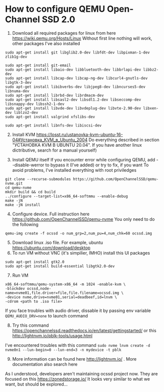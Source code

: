 # How to configure QEMU Open-Channel SSD 2.0

1) Download all required packages for linux from here https://wiki.qemu.org/Hosts/Linux
Without first line nothing will work, other packages I've also installed

```
sudo apt-get install git libglib2.0-dev libfdt-dev libpixman-1-dev zlib1g-dev

sudo apt-get install git-email
sudo apt-get install libaio-dev libbluetooth-dev libbrlapi-dev libbz2-dev
sudo apt-get install libcap-dev libcap-ng-dev libcurl4-gnutls-dev libgtk-3-dev
sudo apt-get install libibverbs-dev libjpeg8-dev libncurses5-dev libnuma-dev
sudo apt-get install librbd-dev librdmacm-dev
sudo apt-get install libsasl2-dev libsdl1.2-dev libseccomp-dev libsnappy-dev libssh2-1-dev
sudo apt-get install libvde-dev libvdeplug-dev libvte-2.90-dev libxen-dev liblzo2-dev
sudo apt-get install valgrind xfslibs-dev 

sudo apt-get install libnfs-dev libiscsi-dev
```

2) Install KVM https://losst.ru/ustanovka-kvm-ubuntu-16-04#Установка_KVM_в_Ubuntu_2004
Do everything described in section "УСТАНОВКА KVM В UBUNTU 20.04". If you have another linux dictributive, search for a manual yourself)

3) Install QEMU itself 
If you encounter error while configuring QEMU, add --disable-werror to bypass it (I've added) or try to fix, if you want
To avoid problems, I've installed everything with root priviledges
```
git clone --recurse-submodules https://github.com/OpenChannelSSD/qemu-nvme.git
cd qemu-nvme
mkdir build && cd build
../configure --target-list=x86_64-softmmu --enable-debug
make -jN
make -jN install
```

4) Configure device. Full instruction here https://github.com/OpenChannelSSD/qemu-nvme
You only need to do the following
```
qemu-img create -f ocssd -o num_grp=2,num_pu=4,num_chk=60 ocssd.img
```
5) Download linux .iso file. For example, ubuntu https://ubuntu.com/download/desktop
6) To run VM without VNC (it's simpilier, IMHO) install this UI packages
```
sudo apt-get install gtk2.0
sudo apt-get install build-essential libgtk2.0-dev
```
7) Run VM
```
x86_64-softmmu/qemu-system-x86_64 -m 1024 -enable-kvm \
-blockdev ocssd,node-name=nvme01,file.driver=file,file.filename=ocssd.img \
-device nvme,drive=nvme01,serial=deadbeef,id=lnvm \
-cdrom <path to .iso file>
```

If you face troubles with audio driver, dissable it by passing env variable `QEMU_AUDIO_DRV=none` to launch command

8) Try this command https://openchannelssd.readthedocs.io/en/latest/gettingstarted/
or this http://lightnvm.io/pblk-tools/usage.html

I've encountered troubles with this command `sudo nvme lnvm create -d nvme0n1 --lun-begin=0 --lun-end=3 -n mydevice -t pblk`

9) More information can be found here http://lightnvm.io/ . More documentation also search here

As I understood, developers aren't maintaining ocssd project now. They are focused on this https://zonedstorage.io/ It looks very similar to what we want, but should be explored...
